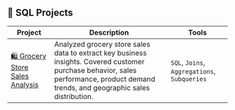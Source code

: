 ## 🧠 SQL Projects

| Project | Description | Tools |
|---------|-------------|--------|
| [🛍️ Grocery Store Sales Analysis](https://github.com/your-username/grocery-store-sql) | Analyzed grocery store sales data to extract key business insights. Covered customer purchase behavior, sales performance, product demand trends, and geographic sales distribution. | `SQL`, `Joins`, `Aggregations`, `Subqueries` |

